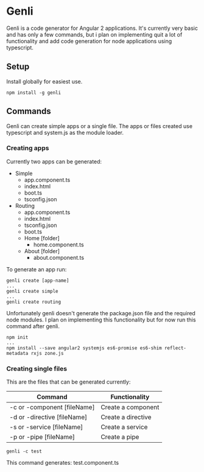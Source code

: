 # Genli

Genli is a code generator for Angular 2 applications. It's currently very basic and has only a few commands, but i plan on implementing quit a lot of functionality and add code generation for node applications using typescript.

## Setup

Install globally for easiest use.

```Shell
npm install -g genli
```

## Commands

Genli can create simple apps or a single file. The apps or files created use typescript and system.js as the module loader.  

### Creating apps

Currently two apps can be generated:

- Simple
    - app.component.ts
    - index.html
    - boot.ts
    - tsconfig.json
- Routing
    - app.component.ts
    - index.html
    - tsconfig.json
    - boot.ts
    - Home [folder]
        - home.component.ts
    - About [folder]
        - about.component.ts
        
To generate an app run: 
```Shell
genli create [app-name]
...
genli create simple
...
genli create routing
```
       
Unfortunately genli doesn't generate the package.json file and the required node modules. I plan on implementing this functionality but for now run this command after genli. 
```Shell
npm init 
... 
npm install --save angular2 systemjs es6-promise es6-shim reflect-metadata rxjs zone.js
```
        
### Creating single files
        
This are the files that can be generated currently:        

Command | Functionality 
------------ | -------------
-c or -component [fileName] | Create a component
-d or -directive [fileName] | Create a directive
-s or -service [fileName] | Create a service
-p or -pipe [fileName] | Create a pipe

```Shell
genli -c test 
```

This command generates: test.component.ts